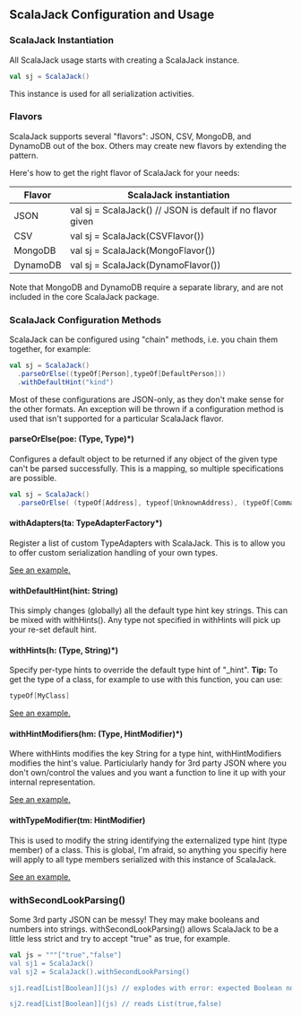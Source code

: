 ## ScalaJack Configuration and Usage

### ScalaJack Instantiation
All ScalaJack usage starts with creating a ScalaJack instance.

```scala
val sj = ScalaJack()
```

This instance is used for all serialization activities.

### Flavors

ScalaJack supports several "flavors": JSON, CSV, MongoDB, and DynamoDB out of the box.  Others may create new flavors by extending the pattern.

Here's how to get the right flavor of ScalaJack for your needs:

|Flavor |ScalaJack instantiation
|-----|--------
|JSON | val sj = ScalaJack()   // JSON is default if no flavor given
|CSV  | val sj = ScalaJack(CSVFlavor())
|MongoDB | val sj = ScalaJack(MongoFlavor())
|DynamoDB | val sj = ScalaJack(DynamoFlavor())

Note that MongoDB and DynamoDB require a separate library, and are not included in the core ScalaJack package.

### ScalaJack Configuration Methods
ScalaJack can be configured using "chain" methods, i.e. you chain them together, for example:

```scala
val sj = ScalaJack()
  .parseOrElse((typeOf[Person],typeOf[DefaultPerson]))
  .withDefaultHint("kind")
```
Most of these configurations are JSON-only, as they don't make sense for the other formats.  An exception will be thrown if a configuration method is used that isn't supported for a particular ScalaJack flavor.

#### parseOrElse(poe: (Type, Type)*)
Configures a default object to be returned if any object of the given type can't be parsed successfully.  This is a mapping, so multiple specifications are possible.

```scala
val sj = ScalaJack()
  .parseOrElse( (typeOf[Address], typeof[UnknownAddress), (typeOf[Command], typeOf[DoNothingCmd]) )
```

#### withAdapters(ta: TypeAdapterFactory*)
Register a list of custom TypeAdapters with ScalaJack.  This is to allow you to offer custom serialization handling of your own types.

[See an example.](custom.md)

#### withDefaultHint(hint: String)
This simply changes (globally) all the default type hint key strings.  This can be mixed with withHints().  Any type not specified in withHints will pick up your re-set default hint.

#### withHints(h: (Type, String)*)
Specify per-type hints to override the default type hint of "_hint".
__Tip:__ To get the type of a class, for example to use with this function, you can use:
```scala
typeOf[MyClass]
```

[See an example.](typeHint.md)

#### withHintModifiers(hm: (Type, HintModifier)*)
Where withHints modifies the key String for a type hint, withHintModifiers modifies the hint's value.  Particiularly handy for 3rd party JSON where you don't own/control the values and you want a function to line it up with your internal representation.

[See an example.](typeHint.md)

#### withTypeModifier(tm: HintModifier)
This is used to modify the string identifying the externalized type hint (type member) of a class.  This is global, I'm afraid, so anything you specifiy here will apply to all type members serialized with this instance of ScalaJack.

[See an example.](externalTypes.md)

### withSecondLookParsing()
Some 3rd party JSON can be messy!  They may make booleans and numbers into strings.  withSecondLookParsing() allows ScalaJack to be a little less strict and try to accept "true" as true, for example.

```scala
val js = """["true","false"]
val sj1 = ScalaJack()
val sj2 = ScalaJack().withSecondLookParsing()

sj1.read[List[Boolean]](js) // explodes with error: expected Boolean not String

sj2.read[List[Boolean]](js) // reads List(true,false)
```
